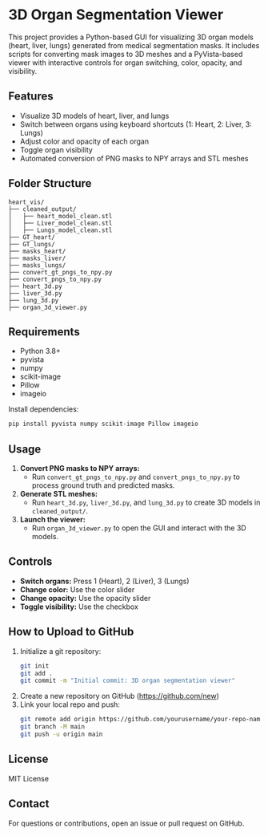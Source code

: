 # 3D Organ Segmentation Viewer

This project provides a Python-based GUI for visualizing 3D organ models (heart, liver, lungs) generated from medical segmentation masks. It includes scripts for converting mask images to 3D meshes and a PyVista-based viewer with interactive controls for organ switching, color, opacity, and visibility.

## Features
- Visualize 3D models of heart, liver, and lungs
- Switch between organs using keyboard shortcuts (1: Heart, 2: Liver, 3: Lungs)
- Adjust color and opacity of each organ
- Toggle organ visibility
- Automated conversion of PNG masks to NPY arrays and STL meshes

## Folder Structure
```
heart_vis/
├── cleaned_output/
│   ├── heart_model_clean.stl
│   ├── Liver_model_clean.stl
│   ├── Lungs_model_clean.stl
├── GT_heart/
├── GT_lungs/
├── masks_heart/
├── masks_liver/
├── masks_lungs/
├── convert_gt_pngs_to_npy.py
├── convert_pngs_to_npy.py
├── heart_3d.py
├── liver_3d.py
├── lung_3d.py
├── organ_3d_viewer.py
```

## Requirements
- Python 3.8+
- pyvista
- numpy
- scikit-image
- Pillow
- imageio

Install dependencies:
```bash
pip install pyvista numpy scikit-image Pillow imageio
```

## Usage
1. **Convert PNG masks to NPY arrays:**
   - Run `convert_gt_pngs_to_npy.py` and `convert_pngs_to_npy.py` to process ground truth and predicted masks.
2. **Generate STL meshes:**
   - Run `heart_3d.py`, `liver_3d.py`, and `lung_3d.py` to create 3D models in `cleaned_output/`.
3. **Launch the viewer:**
   - Run `organ_3d_viewer.py` to open the GUI and interact with the 3D models.

## Controls
- **Switch organs:** Press 1 (Heart), 2 (Liver), 3 (Lungs)
- **Change color:** Use the color slider
- **Change opacity:** Use the opacity slider
- **Toggle visibility:** Use the checkbox

## How to Upload to GitHub
1. Initialize a git repository:
   ```bash
   git init
   git add .
   git commit -m "Initial commit: 3D organ segmentation viewer"
   ```
2. Create a new repository on GitHub (https://github.com/new)
3. Link your local repo and push:
   ```bash
   git remote add origin https://github.com/yourusername/your-repo-name.git
   git branch -M main
   git push -u origin main
   ```

## License
MIT License

## Contact
For questions or contributions, open an issue or pull request on GitHub.
